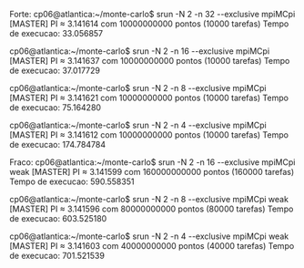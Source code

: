 Forte:
cp06@atlantica:~/monte-carlo$ srun -N 2 -n 32 --exclusive mpiMCpi
[MASTER] PI ≈ 3.141614 com 10000000000 pontos (10000 tarefas)
Tempo de execucao: 33.056857

cp06@atlantica:~/monte-carlo$ srun -N 2 -n 16 --exclusive mpiMCpi
[MASTER] PI ≈ 3.141637 com 10000000000 pontos (10000 tarefas)
Tempo de execucao: 37.017729

cp06@atlantica:~/monte-carlo$ srun -N 2 -n 8 --exclusive mpiMCpi
[MASTER] PI ≈ 3.141621 com 10000000000 pontos (10000 tarefas)
Tempo de execucao: 75.164280

cp06@atlantica:~/monte-carlo$ srun -N 2 -n 4  --exclusive mpiMCpi
[MASTER] PI ≈ 3.141612 com 10000000000 pontos (10000 tarefas)
Tempo de execucao: 174.784784





Fraco:
cp06@atlantica:~/monte-carlo$ srun -N 2 -n 16 --exclusive mpiMCpi weak
[MASTER] PI ≈ 3.141599 com 160000000000 pontos (160000 tarefas)
Tempo de execucao: 590.558351

cp06@atlantica:~/monte-carlo$ srun -N 2 -n 8 --exclusive mpiMCpi weak
[MASTER] PI ≈ 3.141596 com 80000000000 pontos (80000 tarefas)
Tempo de execucao: 603.525180

cp06@atlantica:~/monte-carlo$ srun -N 2 -n 4 --exclusive mpiMCpi weak
[MASTER] PI ≈ 3.141603 com 40000000000 pontos (40000 tarefas)
Tempo de execucao: 701.521539
